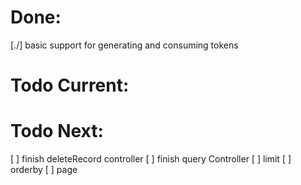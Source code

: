 Done:
=====
[./] basic support for generating and consuming tokens

Todo Current:
=============

Todo Next:
==========
[ ] finish deleteRecord controller
[ ] finish query Controller
[ ] limit
[ ] orderby
[ ] page

